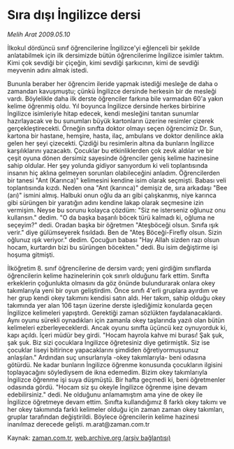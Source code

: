 # Sıra dışı İngilizce dersi

*Melih Arat 2009.05.10*

<tr><td class="metin" colspan="2" style="padding-top: 20px; padding-left: 5px; padding-right: 10px;">İlkokul dördüncü sınıf öğrencilerine İngilizce'yi eğlenceli bir şekilde anlatabilmek için ilk dersimizde bütün öğrencilerime İngilizce isimler taktım. Kimi çok sevdiği bir çiçeğin, kimi sevdiği şarkıcının, kimi de sevdiği meyvenin adını almak istedi.</td></tr><tr><td class="metin" colspan="2" style="padding-top: 20px; padding-left: 5px; padding-right: 10px;"><p>Bununla beraber her öğrencim ileride yapmak istediği mesleğe de daha o zamandan kavuşmuştu; çünkü İngilizce dersinde herkesin bir de mesleği vardı. Böylelikle daha ilk derste öğrenciler farkına bile varmadan 60'a yakın kelime öğrenmiş oldu. Yıl boyunca İngilizce dersinde herkes birbirine İngilizce isimleriyle hitap edecek, kendi mesleğini tanıtan sunumlar hazırlayacak ve bu sunumları büyük kartonların üzerine resimler çizerek gerçekleştirecekti. Örneğin sınıfta doktor olmayı seçen öğrencimiz Dr. Sun, kartona bir hastane, hemşire, hasta, ilaç, ambulans ve doktor denilince akla gelen her şeyi çizecekti. Çizdiği bu resimlerin altına da bunların İngilizce karşılıklarını yazacaktı. Çocuklar bu etkinliklerden çok zevk aldılar ve bir çeşit oyuna dönen dersimiz sayesinde öğrenciler geniş kelime hazinesine sahip oldular. Her şey yolunda gidiyor sanıyordum ki veli toplantısında insanın hiç aklına gelmeyen sorunları olabileceğini anladım. Öğrencilerden bir tanesi "Ant (Karınca)" kelimesini kendine isim olarak seçmişti. Babası veli toplantısında kızdı. Neden ona "Ant (karınca)" demişiz de, sıra arkadaşı "Bee (arı)" ismini almış. Halbuki onun oğlu da arı gibi çalışkanmış, niye karınca gibi sürüngen bir yaratığın adını kendine lakap olarak seçmesine izin vermişim. Neyse bu sorunu kolayca çözdüm: "Siz ne isterseniz oğlunuz onu kullansın." dedim. "O da başka başarılı böcek türü kalmadı ki, oğluma ne seçeyim?" dedi. Oradan başka bir öğretmen "Ateşböceği olsun. Sınıfa ışık verir." diye gülümseyerek fısıldadı. Ben de "Ateş Böceği-Firefly olsun. Sizin oğlunuz ışık veriyor." dedim. Çocuğun babası "Hay Allah sizden razı olsun hocam, kurtardın bizi bu sürüngen böcekten." dedi. Bu isim değiştirme işi hoşuma gitmişti.
<p> İlköğretim 8. sınıf öğrencilerine de dersim vardı; yeni girdiğim sınıflarda öğrencilerin kelime hazinelerinin çok sınırlı olduğunu fark ettim. Sınıfta erkeklerin çoğunlukta olmasını da göz önünde bulundurarak onlara okey takımlarıyla yeni bir oyun geliştirdim. Önce sınıfı 4'erli gruplara ayırdım ve her grup kendi okey takımını kendisi satın aldı. Her takım, sahip olduğu okey takımında yer alan 106 taşın üzerine derste işlediğimiz konularda geçen İngilizce kelimeleri yapıştırdı. Gerektiği zaman sözlükten faydalanacaklardı. Aynı oyunu sürekli oynadıkları için zamanla okey taşlarında yazılı olan bütün kelimeleri ezberleyeceklerdi. Ancak oyunu sınıfta üçüncü kez oynuyorduk ki, kapı açıldı. İçeri müdür bey girdi. "Hocam hayrola kahve mi burası! Şak şuk, şak şuk. Biz sizi çocuklara İngilizce öğretesiniz diye getirmiştik. Siz ise çocuklar liseyi bitirince yapacaklarını şimdiden öğretiyormuşsunuz anlaşılan." Ardından suç unsurlarıyla -okey takımlarıyla- beni odasına götürdü. Ne kadar bunların İngilizce öğrenme konusunda çocukların ilgisini toplayacağını söylediysem de ikna edemedim. Bizim okey takımlarıyla İngilizce öğrenme işi suya düşmüştü. Bir hafta geçmedi ki, beni öğretmenler odasında gördü. "Hocam siz şu okeyle İngilizce öğrenme işine devam edebilirsiniz." dedi. Ne olduğunu anlamamıştım ama yine de okey ile İngilizce öğretmeye devam ettim. Sınıfta kullandığımız 8 farklı okey takımı ve her okey takımında farklı kelimeler olduğu için zaman zaman okey takımları, gruplar tarafından değiştirildi. Böylece öğrencilerin kelime hazinesi inanılmaz derecede gelişti. m.arat@zaman.com.tr<br/></p></p></td></tr>

Kaynak: [zaman.com.tr](http://zaman.com.tr/yazar.do?yazino=846599), [web.archive.org (arşiv bağlantısı)](http://web.archive.org/web/20090717063813/http://www.zaman.com.tr:80/yazar.do?yazino=846599)
